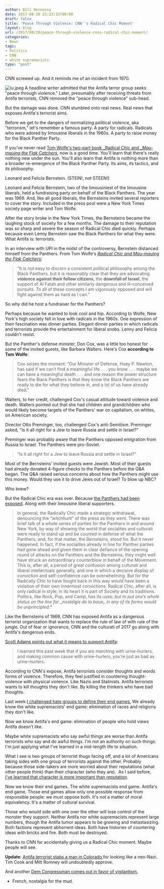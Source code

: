 ```yaml
---
author: Bill Hennessy
date: 2017-08-20 21:23:32+00:00
draft: false
title: 'Peace Through Violence: CNN''s Radical Chic Moment'
layout: blog
url: /2017/08/20/peace-through-violence-cnns-radical-chic-moment/
categories:
- News
tags:
- Politics
- CNN
- white supremacists
type: "post"
---
```


CNN screwed up. And it reminds me of an incident from 1970.

![iu.jpeg](https://hennessysview.com/wp-content/uploads/2017/08/iu.jpeg)
A headline writer admitted that the Antifa terror group seeks "peace through violence." Later, presumably after receiving threats from Antifa terrorists, CNN removed the "peace through violence" sub-head.

But the damage was done. CNN stumbled onto real news. Real news that exposes Antifa's terrorist aims.

Before we get to the dangers of normalizing political violence, aka "terrorism," let's remember a famous party. A party for radicals. Radicals who were adored by limousine liberals in the 1960s. A party to raise money for the Black Panther Party.

If you've never read [Tom Wolfe's two-part book ](https://read.amazon.com/kp/embed?asin=B003GFIVHK&preview=newtab&linkCode=kpe&ref_=cm_sw_r_kb_dp_NRFMzbBYDZ5FP)[_Radical Chic and _](https://read.amazon.com/kp/embed?asin=B003GFIVHK&preview=newtab&linkCode=kpe&ref_=cm_sw_r_kb_dp_NRFMzbBYDZ5FP)[_Mau-mauing the Flak Catchers_](https://read.amazon.com/kp/embed?asin=B003GFIVHK&preview=newtab&linkCode=kpe&ref_=cm_sw_r_kb_dp_NRFMzbBYDZ5FP), now is a good time. You'll learn that there's really nothing new under the sun. You'll also learn that Antifa is nothing more than a broader re-emergence of the Black Panther Party. Its aims, its tactics, and its philosophy.

Leonard and Felicia Bernstein. (STEIN!, not STEEN!)

Leonard and Felicia Bernstein, two of the limousiniest of the limousine liberals, held a fundraising party on behalf of the Black Panthers. The year was 1969. And, like all good liberals, the Bernsteins invited several reporters to cover the story. Included in the press pool were a New York Times society page writer and Tom Wolfe.

After the story broke in the New York Times, the Bernsteins became the laughing stock of society for a few months. The damage to their reputation was so sharp and severe the season of Radical Chic died quickly. Perhaps because even Lenny Bernstein saw the Black Panthers for what they were. What Antifa is: terrorists.

In an interview with UPI in the midst of the controversy, Bernstein distanced himself from the Panthers. From Tom Wolfe's _[Radical Chic and Mau-mauing the Flak Catchers](https://read.amazon.com/kp/embed?asin=B003GFIVHK&preview=newtab&linkCode=kpe&ref_=cm_sw_r_kb_dp_NRFMzbBYDZ5FP):_





> “It is not easy to discern a consistent political philosophy among the Black Panthers, but it is reasonably clear that they are advocating **violence against their fellow citizens**, the **downfall of Israel**, the support of Al Fatah and other similarly dangerous and ill-conceived pursuits. To all of these concepts I am vigorously opposed and will fight against them as hard as I can.”



So why did he host a fundraiser for the Panthers?

Perhaps because he wanted to look cool and hip. According to Wolfe, New York's high society fell in love with radicals in the 1960s. One expression of their fascination was dinner parties. Elegant dinner parties in which radicals and terrorists provide the entertainment for liberal snobs. Lenny and Felicia couldn't resist.

But the Panther's defense minister, Don Cox, was a little too honest for some of the invited guests, like Barbara Walters. Here's Cox **according to Tom Wolfe**:





> Cox seizes the moment: “Our Minister of Defense, Huey P. Newton, has said if we can’t find a meaningful life . . . you know . . . maybe we can have a meaningful death . . . and one reason the power structure fears the Black Panthers is that they know the Black Panthers are ready to die for what they believe in, and a lot of us have already died.”



Walters, to her credit, challenged Cox's casual attitude toward violence and death. Walters pointed out that she had children and grandchildren who would likely become targets of the Panthers' war on capitalism, on whites, on American society.

Director Otto Preminger, too, challenged Cox's anti-Semitism. Preminger asked, "Is it all right for a Jew to leave Russia and settle in Israel?"

Preminger was probably aware that the Panthers opposed emigration from Russia to Israel. The Panthers were pro-Soviet.





> “Is it all right for a Jew to leave Russia and settle in Israel?”



Most of the Bernsteins' invited guests were Jewish. Most of their guests had already donated 4-figure checks to the Panthers before the Q&A began. The Q&A raised serious concerns about how the Panthers might use this money. Would they use it to drive Jews out of Israel? To blow up NBC?

Who knew?

But the Radical Chic era was over. Because [the Panthers had been exposed](https://read.amazon.com/kp/embed?asin=B003GFIVHK&preview=newtab&linkCode=kpe&ref_=cm_sw_r_kb_dp_NRFMzbBYDZ5FP). Along with their limousine liberal supporters.





> In general, the Radically Chic made a strategic withdrawal, denouncing the “witchhunt” of the press as they went. There was brief talk of a whole series of parties for the Panthers in and around New York, by way of showing the world that socialites and culturati were ready to stand up and be counted in defense of what the Panthers, and, for that matter, the Bernsteins, stood for. But it never happened. In fact, if the socialites already in line for Panther parties had gone ahead and given them in clear defiance of the opening round of attacks on the Panthers and the Bernsteins, they might well have struck an extraordinary counterblow in behalf of the Movement. This is, after all, a period of great confusion among culturati and liberal intellectuals generally, and one in which a decisive display of conviction and self-confidence can be overwhelming. But for the Radically Chic to have fought back in this way would have been a violation of their own innermost convictions. Radical Chic, after all, is only radical in style; in its heart it is part of Society and its traditions. Politics, like Rock, Pop, and Camp, has its uses; **but to put one’s whole status on the line for _nostalgie de la boue*_ in any of its forms would be unprincipled.**



Like the Bernsteins of 1969, CNN has exposed Antifa as a dangerous terrorist organization that wants to replace the rule of law of with rule of the jungle. Out of fear or ignorance, CNN and the culturati of 2017 go along with Antifa's dangerous ends.

[Scott Adams points out what it means to support Antifa](https://blog.dilbert.com/post/164413430711/checking-my-six-month-prediction-did-it-age):





> I learned this past week that if you are marching with urine-hurlers, and making common cause with urine-hurlers, you’re just as bad as urine-hurlers.



According to CNN's expose, Antifa terrorists consider thoughts and words forms of violence. Therefore, they feel justified in countering thought-violence with physical violence. Like Nazis and Stalinists. Antifa terrorists wants to kill thoughts they don't like. By killing the thinkers who have bad thoughts.

Last week [I challenged hate groups to define their end games.](https://hennessysview.com/2017/08/13/what-was-good-about-charlottesville/) We already know the white supremacists' end game: elimination of races and religions they don't like.

Now we know Antifa's end game: elimination of people who hold views Antifa doesn't like.

Maybe white supremacists who say awful things are worse than Antifa terrorists who say and do awful things. I'm not an authority on such things. I'm just applying what I've learned in a mid-length life to situation.

What I see is two groups of terrorist thugs facing off, and a lot of Americans taking sides with one group of terrorists against the other. Probably because those side-takers are more worried about their reputations (what other people think) than their character (who they are).  As I said before, [I've learned that character is more important than reputation](https://hennessysview.com/2017/08/17/what-is-character/).

Now we know their end games. The white supremacists end game. Antifa's end game. Those end games allow only one possible response from responsible people: we must oppose both. It's not a matter of moral equivalency. It's a matter of cultural survival.

Those who would side with one over the other will lose control of the monster they support. Neither Antifa nor white supremacists represent large numbers, though the Antifa tumor appears to be growing and metastasizing. Both factions represent abhorrent ideas. Both have histories of countering ideas with bricks and fire. Both must be destroyed.

Thanks to CNN for accidentally giving us a Radical Chic moment. Maybe people will see.



**Update**: [Antifa terrorist stabs a man in Colorado ](https://www.breitbart.com/big-government/2017/08/20/stabbing-victim-claims-short-haircut-meant-attacker-believed-neo-nazi/amp/)for looking like a neo-Nazi. Tim Cook and Mitt Romney will undoubtedly approve.



And another [Dem Congressman comes out in favor of vigilantism. ](https://www.breitbart.com/video/2017/08/20/dem-rep-steve-cohen/amp/)






  * French, nostalgia for the mud.

